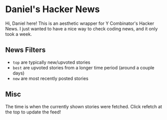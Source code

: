 # Daniel's Hacker News

Hi, Daniel here! This is an aesthetic wrapper for Y Combinator's Hacker News.
I just wanted to have a nice way to check coding news, and it only took a week.

## News Filters

- `top` are typically new/upvoted stories
- `best` are upvoted stories from a longer time period (around a couple days)
- `new` are most recently posted stories

## Misc

The time is when the currently shown stories were fetched. Click refetch at the top to update the feed!
